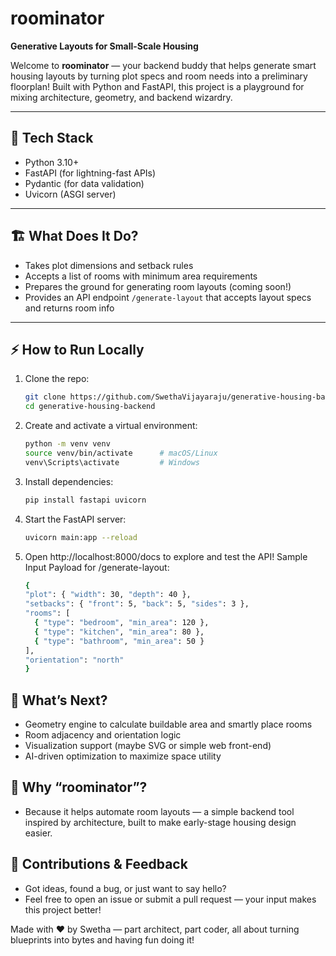 # roominator

**Generative Layouts for Small-Scale Housing**

Welcome to **roominator** — your backend buddy that helps generate smart housing layouts by turning plot specs and room needs into a preliminary floorplan! Built with Python and FastAPI, this project is a playground for mixing architecture, geometry, and backend wizardry.

---

## 🚀 Tech Stack

- Python 3.10+
- FastAPI (for lightning-fast APIs)
- Pydantic (for data validation)
- Uvicorn (ASGI server)

---

## 🏗️ What Does It Do?

- Takes plot dimensions and setback rules  
- Accepts a list of rooms with minimum area requirements  
- Prepares the ground for generating room layouts (coming soon!)  
- Provides an API endpoint `/generate-layout` that accepts layout specs and returns room info  

---

## ⚡ How to Run Locally

1. Clone the repo:  
   ```bash
   git clone https://github.com/SwethaVijayaraju/generative-housing-backend.git
   cd generative-housing-backend

2. Create and activate a virtual environment: 
   ```bash
   python -m venv venv
   source venv/bin/activate      # macOS/Linux
   venv\Scripts\activate         # Windows

3. Install dependencies: 
   ```bash
   pip install fastapi uvicorn

4. Start the FastAPI server: 
   ```bash
   uvicorn main:app --reload

5. Open http://localhost:8000/docs to explore and test the API!
   Sample Input Payload for /generate-layout:
    ```bash
    {
    "plot": { "width": 30, "depth": 40 },
    "setbacks": { "front": 5, "back": 5, "sides": 3 },
    "rooms": [
      { "type": "bedroom", "min_area": 120 },
      { "type": "kitchen", "min_area": 80 },
      { "type": "bathroom", "min_area": 50 }
    ],
    "orientation": "north"
    }

## 🔭 What’s Next?
- Geometry engine to calculate buildable area and smartly place rooms
- Room adjacency and orientation logic
- Visualization support (maybe SVG or simple web front-end)
- AI-driven optimization to maximize space utility

## 🦾 Why “roominator”?
- Because it helps automate room layouts — a simple backend tool inspired by architecture, built to make early-stage housing design easier.

## 💬 Contributions & Feedback
- Got ideas, found a bug, or just want to say hello?
- Feel free to open an issue or submit a pull request — your input makes this project better!

Made with ❤️ by Swetha — part architect, part coder, all about turning blueprints into bytes and having fun doing it!
